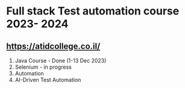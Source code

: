 # Full stack Test automation course  2023- 2024
## https://atidcollege.co.il/
1. Java Course - Done (1-13 Dec 2023)
2. Selenium - in progress
3. Automation
4. AI-Driven Test Automation
